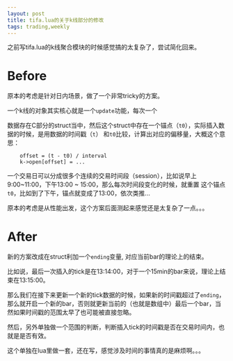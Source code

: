 ```yaml
---
layout: post
title: tifa.lua的关于k线部分的修改
tags: trading,weekly
---
```


之前写tifa.lua的k线聚合模块的时候感觉搞的太复杂了，尝试简化回来。

# Before

原本的考虑是针对日内场景，做了一个非常tricky的方案。

一个k线的对象其实核心就是一个`update`功能，每次一个

数据存在C部分的struct当中，然后这个struct中存在一个锚点（`t0`），实际插入数据的时候，是用数据的时间戳（`t`）
和`t0`比较，计算出对应的偏移量，大概这个意思：

```
    offset = (t - t0) / interval
    k->open[offset] = ...
```

一个交易日可以分成很多个连续的交易时间段（session），比如说早上9:00~11:00，下午13:00 ~ 15:00，那么每次时间段变化的时候，就重置
这个锚点`t0`，比如到了下午，锚点就变成了13:00，依次类推...

原本的考虑是从性能出发，这个方案后面测起来感觉还是太复杂了一点。。。

# After

新的方案改成在struct利加一个`ending`变量, 对应当前bar的理论上的结束。

比如说，最后一次插入的tick是在13:14:00，对于一个15min的bar来说，理论上结束在13:15:00。

那么我们在接下来更新一个新的tick数据的时候，如果新的时间戳超过了`ending`，那么就开启一个新的bar，否则就更新当前的（也就是数组中）最后一个bar，当然如果时间戳的范围太早了也可能被直接忽略。

然后，另外单独做一个范围的判断，判断插入tick的时间戳是否在交易时间内，也就是是否有效。

这个单独在lua里做一套，还在写，感觉涉及时间的事情真的是麻烦啊。。。